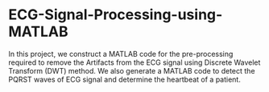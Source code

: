 # ECG-Signal-Processing-using-MATLAB
In this project, we construct a MATLAB code for the pre-processing required to remove the Artifacts from the ECG signal using Discrete Wavelet Transform (DWT) method. We also generate a MATLAB code to detect the PQRST waves of ECG signal and determine the heartbeat of a patient.

